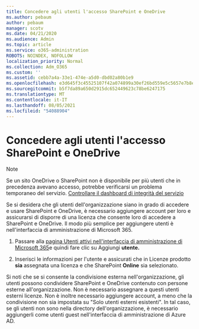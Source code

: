 ```yaml
---
title: Concedere agli utenti l'accesso SharePoint e OneDrive
ms.author: pebaum
author: pebaum
manager: scotv
ms.date: 04/21/2020
ms.audience: Admin
ms.topic: article
ms.service: o365-administration
ROBOTS: NOINDEX, NOFOLLOW
localization_priority: Normal
ms.collection: Adm_O365
ms.custom: ''
ms.assetid: cebb7a4a-33e1-474e-a5d0-dbd02a80b1e9
ms.openlocfilehash: e3d645f3c45525107f42a074899a30ef26bd559e5c5657e7b8ef69d406357b32
ms.sourcegitcommit: b5f7da89a650d2915dc652449623c78be6247175
ms.translationtype: MT
ms.contentlocale: it-IT
ms.lasthandoff: 08/05/2021
ms.locfileid: "54088904"
---
```

# <a name="give-users-access-to-sharepoint-and-onedrive"></a>Concedere agli utenti l'accesso SharePoint e OneDrive

> [!NOTE]
> Se un sito OneDrive o SharePoint non è disponibile per più utenti che in precedenza avevano accesso, potrebbe verificarsi un problema temporaneo del servizio. [Controllare il dashboard di integrità del servizio](https://portal.office.com/adminportal/home#/servicehealth)
  
Se si desidera che gli utenti dell'organizzazione siano in grado di accedere e usare SharePoint e OneDrive, è necessario aggiungere account per loro e assicurarsi di disporre di una licenza che consente loro di accedere a SharePoint e OneDrive. Il modo più semplice per aggiungere utenti è nell'interfaccia di amministrazione di Microsoft 365.
  
1. Passare alla [pagina Utenti attivi nell'interfaccia di amministrazione di Microsoft 365](https://portal.office.com/adminportal/home#/users)e quindi fare clic su Aggiungi **utente.**
    
2. Inserisci le informazioni per l'utente e assicurati che in Licenze prodotto **sia** assegnata una licenza e che SharePoint **Online** sia selezionato. 
    
Si noti che se si consente la condivisione esterna nell'organizzazione, gli utenti possono condividere SharePoint e OneDrive contenuto con persone esterne all'organizzazione. Non è necessario assegnare a questi utenti esterni licenze. Non è inoltre necessario aggiungere account, a meno che la condivisione non sia impostata su "Solo utenti esterni esistenti". In tal caso, se gli utenti non sono nella directory dell'organizzazione, è necessario aggiungerli come utenti guest nell'interfaccia di amministrazione di Azure AD.
  

